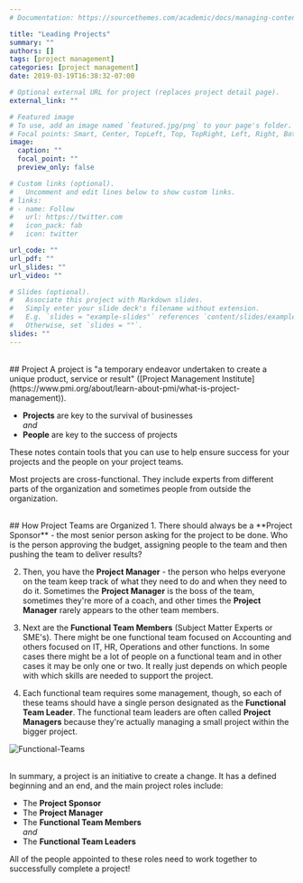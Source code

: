 ```yaml
---
# Documentation: https://sourcethemes.com/academic/docs/managing-content/

title: "Leading Projects"
summary: ""
authors: []
tags: [project management]
categories: [project management]
date: 2019-03-19T16:38:32-07:00

# Optional external URL for project (replaces project detail page).
external_link: ""

# Featured image
# To use, add an image named `featured.jpg/png` to your page's folder.
# Focal points: Smart, Center, TopLeft, Top, TopRight, Left, Right, BottomLeft, Bottom, BottomRight.
image:
  caption: ""
  focal_point: ""
  preview_only: false

# Custom links (optional).
#   Uncomment and edit lines below to show custom links.
# links:
# - name: Follow
#   url: https://twitter.com
#   icon_pack: fab
#   icon: twitter

url_code: ""
url_pdf: ""
url_slides: ""
url_video: ""

# Slides (optional).
#   Associate this project with Markdown slides.
#   Simply enter your slide deck's filename without extension.
#   E.g. `slides = "example-slides"` references `content/slides/example-slides.md`.
#   Otherwise, set `slides = ""`.
slides: ""
---
```


<!--more-->

<br>
## Project
A project is "a temporary endeavor undertaken to create a unique product, service or result" ([Project Management Institute](https://www.pmi.org/about/learn-about-pmi/what-is-project-management)).  

- **Projects** are key to the survival of businesses    
*and*
- **People** are key to the success of projects  

These notes contain tools that you can use to help ensure success for your projects and the people on your project teams.  

Most projects are cross-functional.  They include experts from different parts of the organization and sometimes people from outside the organization.  

<br>
## How Project Teams are Organized
1. There should always be a **Project Sponsor** - the most senior person asking for the project to be done.  Who is the person approving the budget, assigning people to the team and then pushing the team to deliver results?  

2. Then, you have the **Project Manager** - the person who helps everyone on the team keep track of what they need to do and when they need to do it.  Sometimes the **Project Manager** is the boss of the team, sometimes they're more of a coach, and other times the **Project Manager** rarely appears to the other team members.  

3. Next are the **Functional Team Members** (Subject Matter Experts or SME's).  There might be one functional team focused on Accounting and others focused on IT, HR, Operations and other functions.  In some cases there might be a lot of people on a functional team and in other cases it may be only one or two.  It really just depends on which people with which skills are needed to support the project.  

4. Each functional team requires some management, though, so each of these teams should have a single person designated as the **Functional Team Leader**.  The functional team leaders are often called **Project Managers** because they're actually managing a small project within the bigger project.  

![Functional-Teams](https://res.cloudinary.com/jomazu/image/upload/w_1.25,c_scale/v1553056099/jomazu/functional-teams.png)


<br>
In summary, a project is an initiative to create a change.  It has a defined beginning and an end, and the main project roles include:

- The **Project Sponsor**
- The **Project Manager**
- The **Functional Team Members**  
*and*  
- The **Functional Team Leaders**

All of the people appointed to these roles need to work together to successfully complete a project!  
